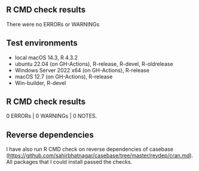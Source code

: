 ## R CMD check results

There were no ERRORs or WARNINGs

## Test environments

* local macOS 14.3, R 4.3.2
* ubuntu 22.04 (on GH-Actions), R-release, R-devel, R-oldrelease
* Windows Server 2022 x64 (on GH-Actions), R-release
* macOS 12.7 (on GH-Actions), R-release
* Win-builder, R-devel

## R CMD check results

0 ERRORs | 0 WARNINGs | 0 NOTES.

## Reverse dependencies

I have also run R CMD check on reverse dependencies of casebase 
(https://github.com/sahirbhatnagar/casebase/tree/master/revdep/cran.md). 
All packages that I could install passed the checks.
